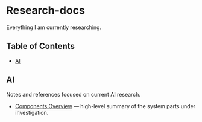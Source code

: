 # Research-docs
Everything I am currently researching.

## Table of Contents
- [AI](Ai/)

## AI
Notes and references focused on current AI research.

- [Components Overview](Ai/Components_Overview.md) — high-level summary of the system parts under investigation.
